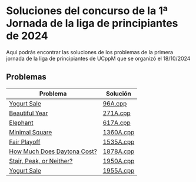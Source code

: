 # Soluciones del concurso de la 1ª Jornada de la liga de principiantes de 2024
Aqui podrás encontrar las soluciones de los problemas de la primera jornada de la liga de principiantes de UCppM que se organizó el 18/10/2024
## Problemas

|Problema | Solución |
|---------|----------|
|[Yogurt Sale](https://codeforces.com/problemset/problem/96/A)|[96A.cpp](96A.cpp)|
|[Beautiful Year](https://codeforces.com/problemset/problem/271/A)|[271A.cpp](271A.cpp)|
|[Elephant](https://codeforces.com/problemset/problem/617/A)|[617A.cpp](617A.cpp)|
|[Minimal Square](https://codeforces.com/problemset/problem/1360/A)|[1360A.cpp](1360A.cpp)|
|[Fair Playoff](https://codeforces.com/problemset/problem/1535/A)|[1535A.cpp](1535A.cpp)|
|[How Much Does Daytona Cost?](https://codeforces.com/problemset/problem/1878/A)|[1878A.cpp](1878A.cpp)|
|[Stair, Peak, or Neither?](https://codeforces.com/problemset/problem/1950/A)|[1950A.cpp](1950A.cpp)|
|[Yogurt Sale](https://codeforces.com/problemset/problem/1955/A)|[1955A.cpp](1955A.cpp)|

